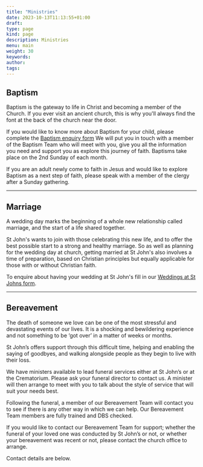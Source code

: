 ```yaml
---
title: "Ministries"
date: 2023-10-13T11:13:55+01:00
draft: 
type: page
kind: page
description: Ministries
menu: main
weight: 30
keywords:
author: 
tags: 
---
```

## Baptism
Baptism is the gateway to life in Christ and becoming a member of the Church. If you ever visit an ancient church, this is why you'll always find the font at the back of the church near the door.

If you would like to know more about Baptism for your child, please complete the [Baptism enquiry form](/baptism) We will put you in touch with a member of the Baptism Team who will meet with you, give you all the information you need and support you as explore this journey of faith.  Baptisms take place on the 2nd Sunday of each month.
 
If you are an adult newly come to faith in Jesus and would like to explore Baptism as a next step of faith, please speak with a member of the clergy after a Sunday gathering.

---

## Marriage

A wedding day marks the beginning of a whole new relationship called marriage, and the start of a life shared together.

St John's wants to join with those celebrating this new life, and to offer the best possible start to a strong and healthy marriage. So as well as planning for the wedding day at church, getting married at St John's also involves a time of preparation, based on Christian principles but equally applicable for those with or without Christian faith.

To enquire about having your wedding at St John's fill in our [Weddings at St Johns form](/weddings).

---

## Bereavement

The death of someone we love can be one of the most stressful and devastating events of our lives. It is a shocking and bewildering experience and not something to be ‘got over’ in a matter of weeks or months.

St John’s offers support through this difficult time, helping and enabling the saying of goodbyes, and walking alongside people as they begin to live with their loss.

We have ministers available to lead funeral services either at St John’s or at the Crematorium. Please ask your funeral director to contact us. A minister will then arrange to meet with you to talk about the style of service that will suit your needs best.

Following the funeral, a member of our Bereavement Team will contact you to see if there is any other way in which we can help. Our Bereavement Team members are fully trained and DBS checked.

If you would like to contact our Bereavement Team for support; whether the funeral of your loved one was conducted by St John’s or not, or whether your bereavement was recent or not, please contact the church office to arrange. 

Contact details are below.
